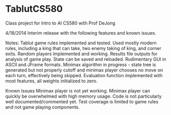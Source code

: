 TablutCS580
===========

Class project for Intro to AI CS580 with Prof DeJong

4/18/2014
Interim release with the following features and known issues. 

Notes:
Tablut game rules implemented and tested. Used mostly modern rules, including a king that can take, two enemy taking of king, and corner exits. 
Random players implemented and working. 
Results file outputs for analysis of game play. 
State can be saved and reloaded. 
Rudimentary GUI in ASCII and JFrame formats. 
Minimax algorithm in progress - state tree is generated but not properly cutoff and minimax player chooses no move on each turn, effectively being skipped. 
Evaluation function implemented with most features, all weights initialized to zero. 

Known Issues
Minimax player is not yet working. 
Minimax player can quickly be overwhelmed with high memory usage. 
Code is not particularly well documented/commented yet. 
Test coverage is limited to game rules and not game playing components. 